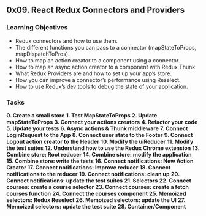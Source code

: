 ## 0x09. React Redux Connectors and Providers

### Learning Objectives

- Redux connectors and how to use them.
- The different functions you can pass to a connector (mapStateToProps, mapDispatchToPros).
- How to map an action creator to a component using a connector.
- How to map an async action creator to a component with Redux Thunk.
- What Redux Providers are and how to set up your app’s store.
- How you can improve a connector’s performance using Reselect.
- How to use Redux’s dev tools to debug the state of your application.

### Tasks

**0. Create a small store**
**1. Test MapStateToProps**
**2. Update mapStateToProps**
**3. Connect your actions creators**
**4. Refactor your code**
**5. Update your tests**
**6. Async actions & Thunk middleware**
**7. Connect LoginRequest to the App**
**8. Connect user state to the Footer**
**9. Connect Logout action creator to the Header**
**10. Modify the uiReducer**
**11. Modify the test suites**
**12. Understand how to use the Redux Chrome extension**
**13. Combine store: Root reducer**
**14. Combine store: modify the application**
**15. Combine store: write the tests**
**16. Connect notifications: New Action Creator**
**17. Connect notifications: Improve reducer**
**18. Connect notifications to the reducer**
**19. Connect notifications: clean up**
**20. Connect notifications: update the test suites**
**21. Selectors**
**22. Connect courses: create a course selector**
**23. Connect courses: create a fetch courses function**
**24. Connect the courses component**
**25. Memoized selectors: Redux Reselect**
**26. Memoized selectors: update the UI**
**27. Memoized selectors: update the test suite**
**28. Container/Component**
